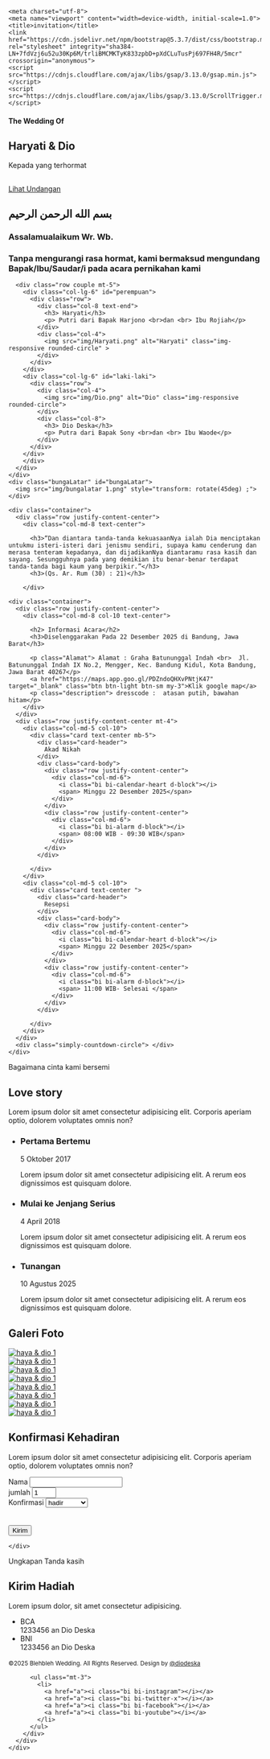 

<html>
<html lang="en">
  <head>
    
    <meta charset="utf-8">
    <meta name="viewport" content="width=device-width, initial-scale=1.0">
    <title>invitation</title>
    <link href="https://cdn.jsdelivr.net/npm/bootstrap@5.3.7/dist/css/bootstrap.min.css" rel="stylesheet" integrity="sha384-LN+7fdVzj6u52u30Kp6M/trliBMCMKTyK833zpbD+pXdCLuTusPj697FH4R/5mcr" crossorigin="anonymous">
    <script src="https://cdnjs.cloudflare.com/ajax/libs/gsap/3.13.0/gsap.min.js"></script>
    <script src="https://cdnjs.cloudflare.com/ajax/libs/gsap/3.13.0/ScrollTrigger.min.js"></script>
    

<link rel="preconnect" href="https://fonts.googleapis.com">
<link rel="preconnect" href="https://fonts.gstatic.com" crossorigin>
<link href="https://fonts.googleapis.com/css2?family=Roboto:ital,wght@0,100..900;1,100..900&family=Tangerine:wght@400;700&family=Work+Sans:ital,wght@0,100..900;1,100..900&display=swap" rel="stylesheet">
<!-- countdown -->
<link rel="stylesheet" href="style.css">
<link rel="stylesheet" href="countdown/circle.css">
<link rel="stylesheet" href="https://cdn.jsdelivr.net/npm/bootstrap-icons@1.13.1/font/bootstrap-icons.min.css">



  </head>
<body>
  
  <section id="hero" class="hero w-100 h-100 p-3 mx-auto text-center d-flex justify-content-center align-items-center align-item-center text-white">
      <main>
        <div class="hero-bg">
        </div>
        <div class="hero-content">
          <h4> The Wedding Of</h4>
          <h1> Haryati & Dio</h1>
          <p> Kepada yang terhormat</p>
          <h2></h2>
          <a href="#home" class="btn btn-lg mt-4" onclick="enableScroll()" > Lihat Undangan</a>
        </div>
      </main>
        
  </section>
  <div class="background"> 
      <div class="flowers" ></div>
  <section id="home" class="home">
    <div class="container" >
      <div class="row justify-content-center">
        <div class="col-md-8 text-center">
          <h2 class="homeh2">بسم الله الرحمن الرحيم</h2>
          <div class="homeh3">
          <h3>Assalamualaikum Wr. Wb. </h3>
          <h3> Tanpa mengurangi rasa hormat, kami bermaksud mengundang Bapak/Ibu/Saudar/i pada acara pernikahan kami</h3>
          </div>
        </div>
      
      <div class="row couple mt-5">
        <div class="col-lg-6" id="perempuan">
          <div class="row">
            <div class="col-8 text-end">
              <h3> Haryati</h3>
              <p> Putri dari Bapak Harjono <br>dan <br> Ibu Rojiah</p>
            </div>
            <div class="col-4">
              <img src="img/Haryati.png" alt="Haryati" class="img-responsive rounded-circle" >
            </div>
          </div>
        </div> 
        <div class="col-lg-6" id="laki-laki">
          <div class="row">
            <div class="col-4">
              <img src="img/Dio.png" alt="Dio" class="img-responsive rounded-circle">
            </div>
            <div class="col-8">
              <h3> Dio Deska</h3>
              <p> Putra dari Bapak Sony <br>dan <br> Ibu Waode</p>
            </div>
          </div>
        </div>
        </div>
      </div>
    </div> 
    <div class="bungaLatar" id="bungaLatar">
      <img src="img/bungalatar 1.png" style="transform: rotate(45deg) ;">
    </div>
      
  </section>

  <section id="ayat" class="ayat">
    
    <div class="container">
      <div class="row justify-content-center">
        <div class="col-md-8 text-center">
    
          <h3>“Dan diantara tanda-tanda kekuasaanNya ialah Dia menciptakan untukmu isteri-isteri dari jenismu sendiri, supaya kamu cenderung dan merasa tenteram kepadanya, dan dijadikanNya diantaramu rasa kasih dan sayang. Sesungguhnya pada yang demikian itu benar-benar terdapat tanda-tanda bagi kaum yang berpikir.”</h3>
          <h3>(Qs. Ar. Rum (30) : 21)</h3>
          
        </div>
  </section>

  
  <section id="info" class="info">
    
    <div class="container">
      <div class="row justify-content-center">
        <div class="col-md-8 col-10 text-center">
          
          <h2> Informasi Acara</h2>
          <h3>Diselenggarakan Pada 22 Desember 2025 di Bandung, Jawa Barat</h3>
    
          <p class="Alamat"> Alamat : Graha Batununggal Indah <br>  Jl. Batununggal Indah IX No.2, Mengger, Kec. Bandung Kidul, Kota Bandung, Jawa Barat 40267</p>
          <a href="https://maps.app.goo.gl/PDZndoQHXvPNtjK47" target="_blank" class="btn btn-light btn-sm my-3">Klik google map</a>
          <p class="description"> dresscode :  atasan putih, bawahan hitam</p>
        </div>
      </div>
      <div class="row justify-content-center mt-4">
        <div class="col-md-5 col-10">
          <div class="card text-center mb-5">
            <div class="card-header">
              Akad Nikah
            </div>
            <div class="card-body">
              <div class="row justify-content-center">
                <div class="col-md-6">
                  <i class="bi bi-calendar-heart d-block"></i>
                  <span> Minggu 22 Desember 2025</span>
                </div>
              </div>
              <div class="row justify-content-center">
                <div class="col-md-6">
                  <i class="bi bi-alarm d-block"></i>
                  <span> 08:00 WIB - 09:30 WIB</span>
                </div>
              </div>
            </div>
            
          </div>
        </div>
        <div class="col-md-5 col-10">
          <div class="card text-center ">
            <div class="card-header">
              Resepsi 
            </div>
            <div class="card-body">
              <div class="row justify-content-center">
                <div class="col-md-6">
                  <i class="bi bi-calendar-heart d-block"></i>
                  <span> Minggu 22 Desember 2025</span>
                </div>
              </div>
              <div class="row justify-content-center">
                <div class="col-md-6">
                  <i class="bi bi-alarm d-block"></i>
                  <span> 11:00 WIB- Selesai </span>
                </div>
              </div>
            </div>
            
          </div>
        </div>
      </div>
      <div class="simply-countdown-circle"> </div>
    </div>

  </section>

  <section id="story" class="story">
    <div class="container">
      <div class="row justify-content-center">
        <div class="col-med-8 col-10 text-center">
          <span> Bagaimana cinta kami bersemi</span>
          <h2> Love story</h2>
          <p>Lorem ipsum dolor sit amet consectetur adipisicing elit. Corporis aperiam optio, dolorem voluptates omnis non?</p>
        </div>
        <div class="row">
          <div class="col">
            <ul class="timeline">
              <li>
                <div class="timeline-image" style="background-image: url(img/gedungsate.png) ;"></div>
                <div class="timeline-panel">
                  <div class="timeline-heading">
                  <h3>Pertama Bertemu</h3>
                  <span> 5 Oktober 2017</span>
                  </div>
                  <div class="timeline-body">
                    <p> Lorem ipsum dolor sit amet consectetur adipisicing elit. A rerum eos dignissimos est quisquam dolore.
                    </p>
                  </div>
                </div>
              </li>
              <li>
                <div class="timeline-image" style="background-image: url(img/alun-alun.png) ;"></div>
                <div class="timeline-panel">
                  <div class="timeline-heading">
                  <h3>Mulai ke Jenjang Serius</h3>
                  <span> 4 April 2018</span>
                  </div>
                  <div class="timeline-body">
                    <p> Lorem ipsum dolor sit amet consectetur adipisicing elit. A rerum eos dignissimos est quisquam dolore.
                    </p>
                  </div>
                </div>
              </li>
              <li>
                <div class="timeline-image" style="background-image: url(img/bla.png) ;"></div>
                <div class="timeline-panel">
                  <div class="timeline-heading">
                  <h3>Tunangan</h3>
                  <span> 10 Agustus 2025</span>
                  </div>
                  <div class="timeline-body">
                    <p> Lorem ipsum dolor sit amet consectetur adipisicing elit. A rerum eos dignissimos est quisquam dolore.
                    </p>
                  </div>
                </div>
              </li>
            </ul>
          </div>
        </div>
      </div>
    </div>
  </section>

  <section class="galery">
  <div class="container">
    <div class="row justify-content-center">
        <div class="col-md-8 col-10 text-center">
          <h2> Galeri Foto</h2>
        </div>
        <div class="row row-cols-lg-5 row-cols-md-4 row-cols-sm-3 row-cols-2 justify-content-center">
          <div class="col mt-3">
            <a href="img/galeryfoto/1.png" data-toggle="lightbox" data-size="fullscreen" data-gallery="Mygallery" >
            <img src="img/galeryfoto/thumbnail/1.png" alt="haya & dio 1" class="img-fluid w-100 rounded">
            </a>
          </div>
          <div class="col mt-3">
            <a href="img/galeryfoto/2.png" data-toggle="lightbox" data-size="fullscreen" data-gallery="Mygallery">
            <img src="img/galeryfoto/thumbnail/2.png" alt="haya & dio 1" class="img-fluid w-100 rounded">
            </a>
          </div>
          <div class="col mt-3">
            <a href="img/galeryfoto/3.png" data-toggle="lightbox" data-size="fullscreen" data-gallery="Mygallery">
            <img src="img/galeryfoto/thumbnail/3.png" alt="haya & dio 1" class="img-fluid w-100 rounded">
            </a>
          </div>
          <div class="col mt-3">
            <a href="img/galeryfoto/4.png" data-toggle="lightbox" data-size="fullscreen" data-gallery="Mygallery">
            <img src="img/galeryfoto/thumbnail/4.png" alt="haya & dio 1" class="img-fluid w-100 rounded">
            </a>
          </div>
          <div class="col mt-3">
            <a href="img/galeryfoto/5.png" data-toggle="lightbox" data-size="fullscreen" data-gallery="Mygallery">
            <img src="img/galeryfoto/thumbnail/5.png" alt="haya & dio 1" class="img-fluid w-100 rounded">
            </a>
          </div>
          <div class="col mt-3">
            <a href="img/galeryfoto/6.png" data-toggle="lightbox" data-size="fullscreen" data-gallery="Mygallery">
            <img src="img/galeryfoto/thumbnail/6.png" alt="haya & dio 1" class="img-fluid w-100 rounded">
            </a>
          </div>
          <div class="col mt-3">
            <a href="img/galeryfoto/7.png" data-toggle="lightbox" data-size="fullscreen" data-gallery="Mygallery">
            <img src="img/galeryfoto/thumbnail/7.png" alt="haya & dio 1" class="img-fluid w-100 rounded">
            </a>
          </div>
          <div class="col mt-3">
            <a href="img/galeryfoto/8.png" data-toggle="lightbox" data-size="fullscreen" data-gallery="Mygallery">
            <img src="img/galeryfoto/thumbnail/8.png" alt="haya & dio 1" class="img-fluid w-100 rounded">
            </a>
          </div>
        </div>
      </div>
  </section>  

  <Section id="rsvp" class="rsvp">
    <div class="container">
      <div class="row justify-content-center">
        <div class="col-med-8 col-10 text-center">
          <h2> Konfirmasi Kehadiran</h2>
          <p>Lorem ipsum dolor sit amet consectetur adipisicing elit. Corporis aperiam optio, dolorem voluptates omnis non?</p>
        </div>
      </div>
      <form class="row row-cols-md-auto g-3 align-items-center justify-content-center"   method="POST" 
      action="https://script.google.com/macros/s/AKfycbyymgqaxRquCRXg2IJ9Za3-U9IeduZSvLURKk1WUZSR3TD3Yqg0J8I9Q-mugOqkxt5T/exec" id="my-form">
        <div class="col-12">
          <div class="mb-3">
            <label for="nama" class="form-label">Nama</label>
            <input type="text" class="form-control" id="nama" name="nama" >
          </div>
        </div>
        <div class="col-12">
          <div class="mb-3">
            <label for="jumlah" class="form-label">jumlah</label>
            <input type="number" class="form-control" id="jumlah" name="jumlah" min="1" max="5" length="1" value="1" >
          </div>
        </div>
        <div class="col-12">
          <div class="mb-3">
            <label for="status" class="form-label">Konfirmasi</label>
            <select name="status" id="status" class="form-select">
              <option value="hadir"> hadir</option>
              <option value="tidak hadir"> tidak hadir</option>
            </select>
          </div>
        </div>
        <div class="col-12" style="margin-top: 35px">
          <button class="btn btn-primary" type="submit"> Kirim</button>
        </div>
      </form>

      
    </div>
  </Section>
  

  <section class="gifts" id="gifts">
    <div class="container">
      <div class="row justify-content-center">
        <div class="col-md-8 col-10 text-center">
          <span>Ungkapan Tanda kasih</span>
          <h2> Kirim Hadiah</h2>
          <p>Lorem ipsum dolor, sit amet consectetur adipisicing.
          </p>
        </div>
      </div>
      <div class="row justify-content-center text-center">
        <div class="col-md-6">
          <ul class="list-group">
          <li class="list-group-item">
            <div class="d-block fw-bold"> BCA </div>
            1233456 an Dio Deska
          </li>
          <li class="list-group-item">
            <div class="d-block fw-bold"> BNI </div>
            1233456 an Dio Deska
          </li>
          </ul>
        </div>
      </div>
    </div>

  </section>
</div>
  <footer>
    <div class="container">
      <div class="row">
        <div class="col text-center">
          <small class="block">&copy;2025 Blehbleh Wedding. All Rights Reserved.</small>
          <small class="block">Design by <a href="https://instagram.com/diodeska">@diodeska</a></small>

          <ul class="mt-3">
            <li>
              <a href="a"><i class="bi bi-instagram"></i></a>
              <a href="a"><i class="bi bi-twitter-x"></i></a>
              <a href="a"><i class="bi bi-facebook"></i></a>
              <a href="a"><i class="bi bi-youtube"></i></a>
            </li>
          </ul>
        </div>
      </div>
    </div>
  </footer>

  <div id="audio-container">
    <audio id="song" autoplay loop>
      <source src="audio/CHRISTINA PERRI - YOU ARE MY SUNSHINE [Lyric Video] [4Oc6PTtcthA].mp3" type="audio/mp3">
    </audio>
    <div class="audio-icon-wrapper" style="display: none;" >
      <i class="bi bi-disc"></i>
    </div>
  </div>

  <script src="https://cdn.jsdelivr.net/npm/bootstrap@5.3.7/dist/js/bootstrap.bundle.min.js" integrity="sha384-ndDqU0Gzau9qJ1lfW4pNLlhNTkCfHzAVBReH9diLvGRem5+R9g2FzA8ZGN954O5Q" crossorigin="anonymous"></script>
  <script src="https://cdn.jsdelivr.net/npm/gsap@3.13.0/dist/gsap.min.js"></script>
  <script src="https://cdn.jsdelivr.net/npm/gsap@3.13.0/dist/ScrollTrigger.min.js"></script>

<script type="module">
import simplyCountdown from './countdown/simplyCountdown.js';
  simplyCountdown('.simply-countdown-circle',{
      year: 2025, // Target year (required)
      month: 12, // Target month [1-12] (required)
      day: 22, // Target day [1-31] (required)
      hours: 8, // Target hour [0-23], default: 0
      
  });
      
</script>
<script src="https://cdn.jsdelivr.net/npm/bs5-lightbox@1.8.5/dist/index.bundle.min.js"></script>

<script src="index.js"></script>
<!-- <script src="animasi.js"></script> -->

</body>
</html>
